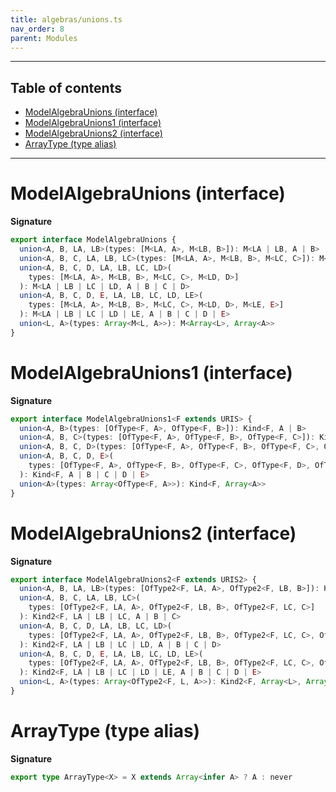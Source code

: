 ```yaml
---
title: algebras/unions.ts
nav_order: 8
parent: Modules
---
```


---

<h2 class="text-delta">Table of contents</h2>

- [ModelAlgebraUnions (interface)](#modelalgebraunions-interface)
- [ModelAlgebraUnions1 (interface)](#modelalgebraunions1-interface)
- [ModelAlgebraUnions2 (interface)](#modelalgebraunions2-interface)
- [ArrayType (type alias)](#arraytype-type-alias)

---

# ModelAlgebraUnions (interface)

**Signature**

```ts
export interface ModelAlgebraUnions {
  union<A, B, LA, LB>(types: [M<LA, A>, M<LB, B>]): M<LA | LB, A | B>
  union<A, B, C, LA, LB, LC>(types: [M<LA, A>, M<LB, B>, M<LC, C>]): M<LA | LB | LC, A | B | C>
  union<A, B, C, D, LA, LB, LC, LD>(
    types: [M<LA, A>, M<LB, B>, M<LC, C>, M<LD, D>]
  ): M<LA | LB | LC | LD, A | B | C | D>
  union<A, B, C, D, E, LA, LB, LC, LD, LE>(
    types: [M<LA, A>, M<LB, B>, M<LC, C>, M<LD, D>, M<LE, E>]
  ): M<LA | LB | LC | LD | LE, A | B | C | D | E>
  union<L, A>(types: Array<M<L, A>>): M<Array<L>, Array<A>>
}
```

# ModelAlgebraUnions1 (interface)

**Signature**

```ts
export interface ModelAlgebraUnions1<F extends URIS> {
  union<A, B>(types: [OfType<F, A>, OfType<F, B>]): Kind<F, A | B>
  union<A, B, C>(types: [OfType<F, A>, OfType<F, B>, OfType<F, C>]): Kind<F, A | B | C>
  union<A, B, C, D>(types: [OfType<F, A>, OfType<F, B>, OfType<F, C>, OfType<F, D>]): Kind<F, A | B | C | D>
  union<A, B, C, D, E>(
    types: [OfType<F, A>, OfType<F, B>, OfType<F, C>, OfType<F, D>, OfType<F, E>]
  ): Kind<F, A | B | C | D | E>
  union<A>(types: Array<OfType<F, A>>): Kind<F, Array<A>>
}
```

# ModelAlgebraUnions2 (interface)

**Signature**

```ts
export interface ModelAlgebraUnions2<F extends URIS2> {
  union<A, B, LA, LB>(types: [OfType2<F, LA, A>, OfType2<F, LB, B>]): Kind2<F, LA | LB, A | B>
  union<A, B, C, LA, LB, LC>(
    types: [OfType2<F, LA, A>, OfType2<F, LB, B>, OfType2<F, LC, C>]
  ): Kind2<F, LA | LB | LC, A | B | C>
  union<A, B, C, D, LA, LB, LC, LD>(
    types: [OfType2<F, LA, A>, OfType2<F, LB, B>, OfType2<F, LC, C>, OfType2<F, LD, D>]
  ): Kind2<F, LA | LB | LC | LD, A | B | C | D>
  union<A, B, C, D, E, LA, LB, LC, LD, LE>(
    types: [OfType2<F, LA, A>, OfType2<F, LB, B>, OfType2<F, LC, C>, OfType2<F, LD, D>, OfType2<F, LE, E>]
  ): Kind2<F, LA | LB | LC | LD | LE, A | B | C | D | E>
  union<L, A>(types: Array<OfType2<F, L, A>>): Kind2<F, Array<L>, Array<A>>
}
```

# ArrayType (type alias)

**Signature**

```ts
export type ArrayType<X> = X extends Array<infer A> ? A : never
```
